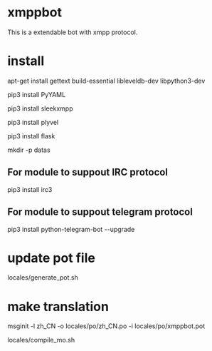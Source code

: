 # xmppbot

This is a extendable bot with xmpp protocol.

# install

apt-get install gettext build-essential libleveldb-dev libpython3-dev

pip3 install PyYAML

pip3 install sleekxmpp

pip3 install plyvel

pip3 install flask

mkdir -p datas

## For module to suppout IRC protocol

pip3 install irc3

## For module to suppout telegram protocol

pip3 install python-telegram-bot --upgrade

# update pot file

locales/generate_pot.sh

# make translation

msginit -l zh_CN -o locales/po/zh_CN.po -i locales/po/xmppbot.pot

locales/compile_mo.sh
